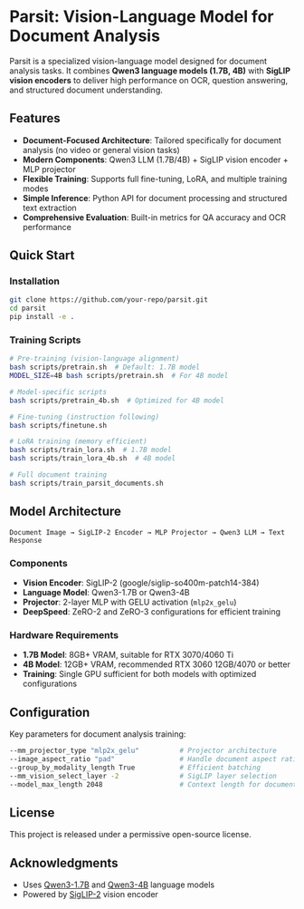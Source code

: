 # Parsit: Vision-Language Model for Document Analysis

Parsit is a specialized vision-language model designed for document analysis tasks. It combines **Qwen3 language models (1.7B, 4B)** with **SigLIP vision encoders** to deliver high performance on OCR, question answering, and structured document understanding.

## Features

- **Document-Focused Architecture**: Tailored specifically for document analysis (no video or general vision tasks)
- **Modern Components**: Qwen3 LLM (1.7B/4B) + SigLIP vision encoder + MLP projector
- **Flexible Training**: Supports full fine-tuning, LoRA, and multiple training modes
- **Simple Inference**: Python API for document processing and structured text extraction
- **Comprehensive Evaluation**: Built-in metrics for QA accuracy and OCR performance

## Quick Start

### Installation

```bash
git clone https://github.com/your-repo/parsit.git
cd parsit
pip install -e .
```

### Training Scripts

```bash
# Pre-training (vision-language alignment)
bash scripts/pretrain.sh  # Default: 1.7B model
MODEL_SIZE=4B bash scripts/pretrain.sh  # For 4B model

# Model-specific scripts
bash scripts/pretrain_4b.sh  # Optimized for 4B model

# Fine-tuning (instruction following)
bash scripts/finetune.sh

# LoRA training (memory efficient)
bash scripts/train_lora.sh  # 1.7B model
bash scripts/train_lora_4b.sh  # 4B model

# Full document training
bash scripts/train_parsit_documents.sh
```

## Model Architecture

```
Document Image → SigLIP-2 Encoder → MLP Projector → Qwen3 LLM → Text Response
```

### Components

- **Vision Encoder**: SigLIP-2 (google/siglip-so400m-patch14-384)  
- **Language Model**: Qwen3-1.7B or Qwen3-4B 
- **Projector**: 2-layer MLP with GELU activation (`mlp2x_gelu`)  
- **DeepSpeed**: ZeRO-2 and ZeRO-3 configurations for efficient training

### Hardware Requirements

- **1.7B Model**: 8GB+ VRAM, suitable for RTX 3070/4060 Ti
- **4B Model**: 12GB+ VRAM, recommended RTX 3060 12GB/4070 or better
- **Training**: Single GPU sufficient for both models with optimized configurations


## Configuration

Key parameters for document analysis training:

```bash
--mm_projector_type "mlp2x_gelu"          # Projector architecture
--image_aspect_ratio "pad"                # Handle document aspect ratios  
--group_by_modality_length True           # Efficient batching
--mm_vision_select_layer -2               # SigLIP layer selection
--model_max_length 2048                   # Context length for documents
```

## License

This project is released under a permissive open-source license.

## Acknowledgments

- Uses [Qwen3-1.7B](https://huggingface.co/Qwen/Qwen3-1.7B) and [Qwen3-4B](https://huggingface.co/Qwen/Qwen3-4B) language models  
- Powered by [SigLIP-2](https://github.com/google-research/big_vision) vision encoder
